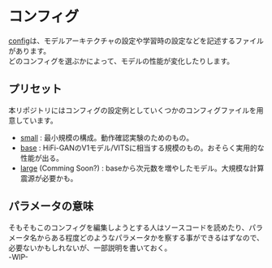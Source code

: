 # コンフィグ
[config](../config/)は、モデルアーキテクチャの設定や学習時の設定などを記述するファイルがあります。  
どのコンフィグを選ぶかによって、モデルの性能が変化したりします。

## プリセット
本リポジトリにはコンフィグの設定例としていくつかのコンフィグファイルを用意しています。
- [small](../config/small.json) : 最小規模の構成。動作確認実験のためのもの。
- [base](../config/base.json) : HiFi-GANのV1モデル/VITSに相当する規模のもの。おそらく実用的な性能が出る。
- [large](../config/large.json) (Comming Soon?) : baseから次元数を増やしたモデル。大規模な計算震源が必要かも。

## パラメータの意味
そもそもこのコンフィグを編集しようとする人はソースコードを読めたり、パラメータ名からある程度どのようなパラメータかを察する事ができるはずなので、必要ないかもしれないが、一部説明を書いておく。  
-WIP-